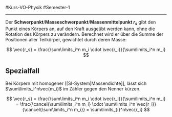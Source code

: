 #Kurs-VO-Physik #Semester-1

---

Der **Schwerpunkt**/**Masseschwerpunkt**/**Massenmittelpunkt $r_s$** gibt den Punkt eines Körpers an, auf den Kraft ausgeübt werden kann, ohne die Rotation des Körpers zu verändern. Berechnet wird er über die Summe der Positionen aller Teilkörper, gewichtet durch deren Masse:

$$
\vec{r_s} = \frac{\sum\limits_i^n m_i \cdot \vec{r_i}}{\sum\limits_i^n m_i}
$$

## Spezialfall

Bei Körpern mit homogener [[SI-System|Massendichte]], lässt sich $\sum\limits_i^n\vec{m_i}$ im Zähler gegen den Nenner kürzen.

$$
\vec{r_s} =
\frac{\sum\limits_i^n m_i \cdot \vec{r_i}}{\sum\limits_i^n m_i} =
\frac{\cancel{\sum\limits_i^n m_i} \cdot \sum\limits_i^n \vec{r_i}}{\cancel{\sum\limits_i^n m_i}} =
\sum\limits_{i}^n\vec{r_i}
$$